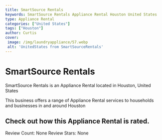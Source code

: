 ```yaml
---
title: SmartSource Rentals
keywords: SmartSource Rentals Appliance Rental Houston United States 
type: Appliance Rental 
categories: ["United States"]
tags: ["Houston"]
author: Curtis
cover:
 image: /img/laundryappliance/57.webp
 alt: 'UnitedStates from SmartSourceRentals'
---
```


# SmartSource Rentals
SmartSource Rentals is an Appliance Rental located in Houston, United States

This business offers a range of Appliance Rental services to households and businesses in and around Houston

## Check out how this Appliance Rental is rated.
Review Count: None
Review Stars: None

